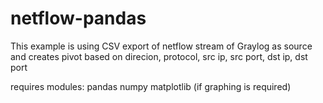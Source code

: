 # netflow-pandas
This example is using CSV export of netflow stream of Graylog as source and creates pivot based on direcion, protocol, src ip, src port, dst ip, dst port

requires modules:
pandas
numpy
matplotlib (if graphing is required)
